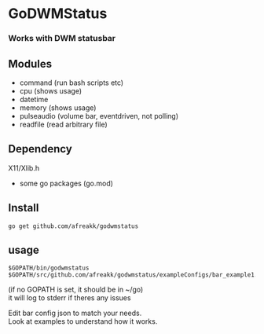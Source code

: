 # GoDWMStatus
### Works with DWM statusbar

## Modules 
- command (run bash scripts etc)
- cpu (shows usage)
- datetime
- memory (shows usage)
- pulseaudio (volume bar, eventdriven, not polling)
- readfile (read arbitrary file)

## Dependency
X11/Xlib.h
+ some go packages (go.mod)

## Install
```
go get github.com/afreakk/godwmstatus
```

## usage
```
$GOPATH/bin/godwmstatus $GOPATH/src/github.com/afreakk/godwmstatus/exampleConfigs/bar_example1.json
```
(if no GOPATH is set, it should be in ~/go)   
it will log to stderr if theres any issues   

Edit bar config json to match your needs.   
Look at examples to understand how it works.   
